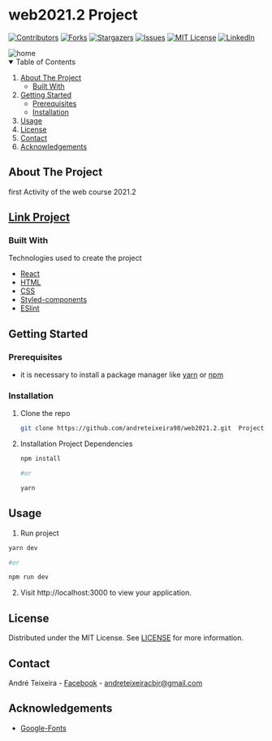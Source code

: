 # web2021.2 Project

<!-- PROJECT SHIELDS -->
[![Contributors][contributors-shield]][contributors-url]
[![Forks][forks-shield]][forks-url]
[![Stargazers][stars-shield]][stars-url]
[![Issues][issues-shield]][issues-url]
[![MIT License][license-shield]][license-url]
[![LinkedIn][linkedin-shield]][linkedin-url]

<!-- PROJECT LOGO -->

<img src="/.github/images/Screenshot-atv01.png" alt='home'/>


<!-- TABLE OF CONTENTS -->
<details open="open">
  <summary>Table of Contents</summary>
  <ol>
    <li>
      <a href="#about-the-project">About The Project</a>
      <ul>
        <li><a href="#built-with">Built With</a></li>
      </ul>
    </li>
    <li>
      <a href="#getting-started">Getting Started</a>
      <ul>
        <li><a href="#prerequisites">Prerequisites</a></li>
        <li><a href="#installation">Installation</a></li>
      </ul>
    </li>
    <li><a href="#usage">Usage</a></li>
    <li><a href="#license">License</a></li>
    <li><a href="#contact">Contact</a></li>
    <li><a href="#acknowledgements">Acknowledgements</a></li>
  </ol>
</details>



<!-- ABOUT THE PROJECT -->
## About The Project
   <p>
    first Activity of the web course 2021.2
    </p>

<h2 align="left"><a href="https://github.com/andreteixeira98/web2021.2/tree/main/activities/atv01">Link Project</a></h2>



### Built With
Technologies used to create the project

* [React](https://reactjs.org/)
* [HTML](https://www.w3schools.com/html/)
* [CSS](https://www.w3schools.com/CSS/)
* [Styled-components](https://styled-components.com)
* [ESlint](https://eslint.org/)


<!-- GETTING STARTED -->
## Getting Started



### Prerequisites

* it is necessary to install a package manager like [yarn](https://classic.yarnpkg.com/en/docs/install#debian-stable) or [npm](https://www.npmjs.com/get-npm)


### Installation

1. Clone the repo
   ```sh
   git clone https://github.com/andreteixeira98/web2021.2.git  ProjectName
   ```
2. Installation Project Dependencies
   ```sh
   npm install

   #or

   yarn
   ```

<!-- USAGE EXAMPLES -->
## Usage

1. Run project
  ```sh
  yarn dev

  #or

  npm run dev
  ```
2. Visit http://localhost:3000 to view your application.


<!-- LICENSE -->
## License

 Distributed under the MIT License. See [LICENSE](https://github.com/andreteixeira98/web2021.2/blob/main/LICENSE) for more information.

<!-- CONTACT -->
## Contact

André Teixeira - [Facebook](https://www.facebook.com/andreteixeiravaz) - andreteixeiracbjr@gmail.com

<!-- ACKNOWLEDGEMENTS -->
## Acknowledgements
* [Google-Fonts](https://fonts.google.com/)



<!-- MARKDOWN LINKS & IMAGES -->
<!-- https://www.markdownguide.org/basic-syntax/#reference-style-links -->
[contributors-shield]: https://img.shields.io/github/contributors/andreteixeira98/web2021.2.svg?style=for-the-badge
[contributors-url]: https://github.com/andreteixeira98/web2021.2/graphs/contributors
[forks-shield]: https://img.shields.io/github/forks/andreteixeira98/web2021.2.svg?style=for-the-badge
[forks-url]: https://github.com/andreteixeira98/web2021.2/network/members
[stars-shield]: https://img.shields.io/github/stars/andreteixeira98/web2021.2.svg?style=for-the-badge
[stars-url]: https://github.com/andreteixeira98/web2021.2/stargazers
[issues-shield]: https://img.shields.io/github/issues/andreteixeira98/web2021.2.svg?style=for-the-badge
[issues-url]: https://github.com/andreteixeira98/web2021.2/issues
[license-shield]: https://img.shields.io/github/license/andreteixeira98/web2021.2.svg?style=for-the-badge
[license-url]: https://github.com/andreteixeira98/web2021.2/blob/main/LICENSE.md
[linkedin-shield]: https://img.shields.io/badge/-LinkedIn-black.svg?style=for-the-badge&logo=linkedin&colorB=555
[linkedin-url]: https://linkedin.com/in/andre-teixeira-83a822186
